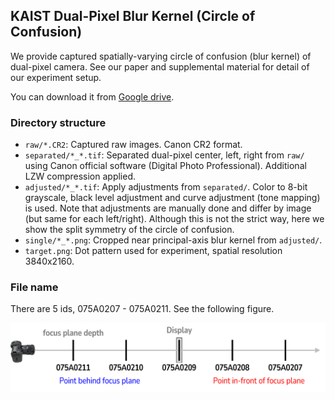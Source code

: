 ## KAIST Dual-Pixel Blur Kernel (Circle of Confusion)

We provide captured spatially-varying circle of confusion (blur kernel) of dual-pixel camera. See our paper and supplemental material for detail of our experiment setup.

You can download it from [Google drive](https://drive.google.com/drive/folders/1yXAR4WNuic5HuLrp2D4tFo7esdLrkais?usp=sharing).

### Directory structure

- `raw/*.CR2`: Captured raw images. Canon CR2 format.
- `separated/*_*.tif`: Separated dual-pixel center, left, right from `raw/` using Canon official software (Digital Photo Professional). Additional LZW compression applied.
- `adjusted/*_*.tif`: Apply adjustments from `separated/`. Color to 8-bit grayscale, black level adjustment and curve adjustment (tone mapping) is used. Note that adjustments are manually done and differ by image (but same for each left/right). Although this is not the strict way, here we show the split symmetry of the circle of confusion.
- `single/*_*.png`: Cropped near principal-axis blur kernel from `adjusted/`.
- `target.png`: Dot pattern used for experiment, spatial resolution 3840x2160.

### File name

There are 5 ids, 075A0207 - 075A0211. See the following figure.

<img src="../.figs/fname.png" style="zoom:50%;" />
